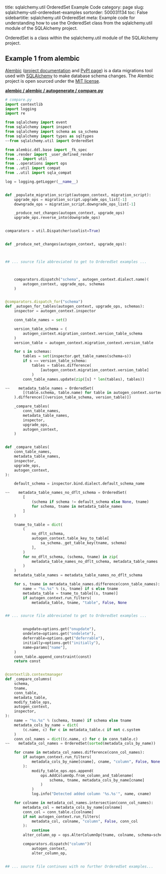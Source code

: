 title: sqlalchemy.util OrderedSet Example Code
category: page
slug: sqlalchemy-util-orderedset-examples
sortorder: 500031134
toc: False
sidebartitle: sqlalchemy.util OrderedSet
meta: Example code for understanding how to use the OrderedSet class from the sqlalchemy.util module of the SQLAlchemy project.


OrderedSet is a class within the sqlalchemy.util module of the SQLAlchemy project.


## Example 1 from alembic
[Alembic](https://github.com/sqlalchemy/alembic)
([project documentation](https://alembic.sqlalchemy.org/) and
[PyPI page](https://pypi.org/project/alembic/))
is a data migrations tool used with [SQLAlchemy](/sqlalchemy.html) to make
database schema changes. The Alembic project is open sourced under the
[MIT license](https://github.com/sqlalchemy/alembic/blob/master/LICENSE).

[**alembic / alembic / autogenerate / compare.py**](https://github.com/sqlalchemy/alembic/blob/master/alembic/autogenerate/compare.py)

```python
# compare.py
import contextlib
import logging
import re

from sqlalchemy import event
from sqlalchemy import inspect
from sqlalchemy import schema as sa_schema
from sqlalchemy import types as sqltypes
~~from sqlalchemy.util import OrderedSet

from alembic.ddl.base import _fk_spec
from .render import _user_defined_render
from .. import util
from ..operations import ops
from ..util import compat
from ..util import sqla_compat

log = logging.getLogger(__name__)


def _populate_migration_script(autogen_context, migration_script):
    upgrade_ops = migration_script.upgrade_ops_list[-1]
    downgrade_ops = migration_script.downgrade_ops_list[-1]

    _produce_net_changes(autogen_context, upgrade_ops)
    upgrade_ops.reverse_into(downgrade_ops)


comparators = util.Dispatcher(uselist=True)


def _produce_net_changes(autogen_context, upgrade_ops):



## ... source file abbreviated to get to OrderedSet examples ...



    comparators.dispatch("schema", autogen_context.dialect.name)(
        autogen_context, upgrade_ops, schemas
    )


@comparators.dispatch_for("schema")
def _autogen_for_tables(autogen_context, upgrade_ops, schemas):
    inspector = autogen_context.inspector

    conn_table_names = set()

    version_table_schema = (
        autogen_context.migration_context.version_table_schema
    )
    version_table = autogen_context.migration_context.version_table

    for s in schemas:
        tables = set(inspector.get_table_names(schema=s))
        if s == version_table_schema:
            tables = tables.difference(
                [autogen_context.migration_context.version_table]
            )
        conn_table_names.update(zip([s] * len(tables), tables))

~~    metadata_table_names = OrderedSet(
        [(table.schema, table.name) for table in autogen_context.sorted_tables]
    ).difference([(version_table_schema, version_table)])

    _compare_tables(
        conn_table_names,
        metadata_table_names,
        inspector,
        upgrade_ops,
        autogen_context,
    )


def _compare_tables(
    conn_table_names,
    metadata_table_names,
    inspector,
    upgrade_ops,
    autogen_context,
):

    default_schema = inspector.bind.dialect.default_schema_name

~~    metadata_table_names_no_dflt_schema = OrderedSet(
        [
            (schema if schema != default_schema else None, tname)
            for schema, tname in metadata_table_names
        ]
    )

    tname_to_table = dict(
        (
            no_dflt_schema,
            autogen_context.table_key_to_table[
                sa_schema._get_table_key(tname, schema)
            ],
        )
        for no_dflt_schema, (schema, tname) in zip(
            metadata_table_names_no_dflt_schema, metadata_table_names
        )
    )
    metadata_table_names = metadata_table_names_no_dflt_schema

    for s, tname in metadata_table_names.difference(conn_table_names):
        name = "%s.%s" % (s, tname) if s else tname
        metadata_table = tname_to_table[(s, tname)]
        if autogen_context.run_filters(
            metadata_table, tname, "table", False, None


## ... source file abbreviated to get to OrderedSet examples ...


        onupdate=options.get("onupdate"),
        ondelete=options.get("ondelete"),
        deferrable=options.get("deferrable"),
        initially=options.get("initially"),
        name=params["name"],
    )
    conn_table.append_constraint(const)
    return const


@contextlib.contextmanager
def _compare_columns(
    schema,
    tname,
    conn_table,
    metadata_table,
    modify_table_ops,
    autogen_context,
    inspector,
):
    name = "%s.%s" % (schema, tname) if schema else tname
    metadata_cols_by_name = dict(
        (c.name, c) for c in metadata_table.c if not c.system
    )
    conn_col_names = dict((c.name, c) for c in conn_table.c)
~~    metadata_col_names = OrderedSet(sorted(metadata_cols_by_name))

    for cname in metadata_col_names.difference(conn_col_names):
        if autogen_context.run_filters(
            metadata_cols_by_name[cname], cname, "column", False, None
        ):
            modify_table_ops.ops.append(
                ops.AddColumnOp.from_column_and_tablename(
                    schema, tname, metadata_cols_by_name[cname]
                )
            )
            log.info("Detected added column '%s.%s'", name, cname)

    for colname in metadata_col_names.intersection(conn_col_names):
        metadata_col = metadata_cols_by_name[colname]
        conn_col = conn_table.c[colname]
        if not autogen_context.run_filters(
            metadata_col, colname, "column", False, conn_col
        ):
            continue
        alter_column_op = ops.AlterColumnOp(tname, colname, schema=schema)

        comparators.dispatch("column")(
            autogen_context,
            alter_column_op,


## ... source file continues with no further OrderedSet examples...

```

